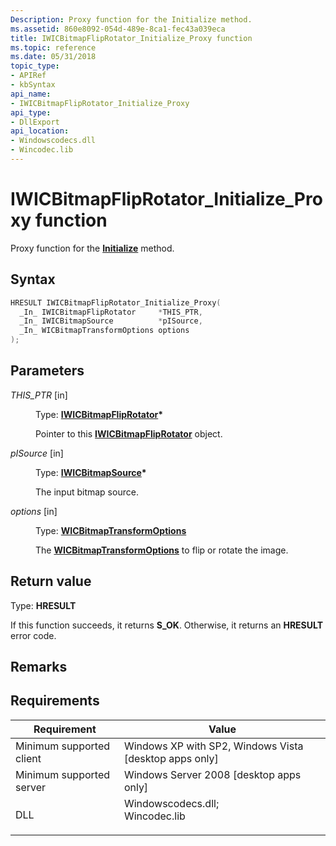 ```yaml
---
Description: Proxy function for the Initialize method.
ms.assetid: 860e8092-054d-489e-8ca1-fec43a039eca
title: IWICBitmapFlipRotator_Initialize_Proxy function
ms.topic: reference
ms.date: 05/31/2018
topic_type: 
- APIRef
- kbSyntax
api_name: 
- IWICBitmapFlipRotator_Initialize_Proxy
api_type: 
- DllExport
api_location: 
- Windowscodecs.dll
- Wincodec.lib
---
```


# IWICBitmapFlipRotator\_Initialize\_Proxy function

Proxy function for the [**Initialize**](/windows/desktop/api/Wincodec/nf-wincodec-iwicbitmapfliprotator-initialize) method.

## Syntax


```C++
HRESULT IWICBitmapFlipRotator_Initialize_Proxy(
  _In_ IWICBitmapFlipRotator     *THIS_PTR,
  _In_ IWICBitmapSource          *pISource,
  _In_ WICBitmapTransformOptions options
);
```



## Parameters

<dl> <dt>

*THIS\_PTR* \[in\]
</dt> <dd>

Type: **[**IWICBitmapFlipRotator**](/windows/desktop/api/Wincodec/nn-wincodec-iwicbitmapfliprotator)\***

Pointer to this [**IWICBitmapFlipRotator**](/windows/desktop/api/Wincodec/nn-wincodec-iwicbitmapfliprotator) object.

</dd> <dt>

*pISource* \[in\]
</dt> <dd>

Type: **[**IWICBitmapSource**](/windows/desktop/api/Wincodec/nn-wincodec-iwicbitmapsource)\***

The input bitmap source.

</dd> <dt>

*options* \[in\]
</dt> <dd>

Type: **[**WICBitmapTransformOptions**](/windows/desktop/api/Wincodec/ne-wincodec-wicbitmaptransformoptions)**

The [**WICBitmapTransformOptions**](/windows/desktop/api/Wincodec/ne-wincodec-wicbitmaptransformoptions) to flip or rotate the image.

</dd> </dl>

## Return value

Type: **HRESULT**

If this function succeeds, it returns **S\_OK**. Otherwise, it returns an **HRESULT** error code.

## Remarks

## Requirements



| Requirement | Value |
|-------------------------------------|------------------------------------------------------------------------------------------------------------------------------------------------------------------|
| Minimum supported client<br/> | Windows XP with SP2, Windows Vista \[desktop apps only\]<br/>                                                                                              |
| Minimum supported server<br/> | Windows Server 2008 \[desktop apps only\]<br/>                                                                                                             |
| DLL<br/>                      | <dl> <dt>Windowscodecs.dll; </dt> <dt>Wincodec.lib</dt> </dl> |



 

 




